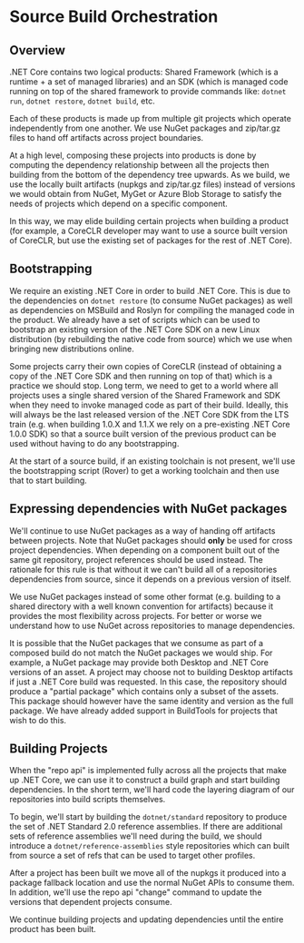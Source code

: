 # Source Build Orchestration

## Overview

.NET Core contains two logical products: Shared Framework (which is a runtime +
a set of managed libraries) and an SDK (which is managed code running on top of
the shared framework to provide commands like: `dotnet run`, `dotnet restore`,
`dotnet build`, etc.

Each of these products is made up from multiple git projects which operate
independently from one another. We use NuGet packages and zip/tar.gz files to
hand off artifacts across project boundaries.

At a high level, composing these projects into products is done by computing the
dependency relationship between all the projects then building from the bottom
of the dependency tree upwards. As we build, we use the locally built artifacts
(nupkgs and zip/tar.gz files) instead of versions we would obtain from NuGet, MyGet or
Azure Blob Storage to satisfy the needs of projects which depend on a specific
component.

In this way, we may elide building certain projects when building a product (for
example, a CoreCLR developer may want to use a source built version of CoreCLR,
but use the existing set of packages for the rest of .NET Core).

## Bootstrapping

We require an existing .NET Core in order to build .NET Core. This is due to the
dependencies on `dotnet restore` (to consume NuGet packages) as well as
dependencies on MSBuild and Roslyn for compiling the managed code in the
product. We already have a set of scripts which can be used to bootstrap an
existing version of the .NET Core SDK on a new Linux distribution (by rebuilding
the native code from source) which we use when bringing new distributions
online.

Some projects carry their own copies of CoreCLR (instead of obtaining a copy of
the .NET Core SDK and then running on top of that) which is a practice we should
stop. Long term, we need to get to a world where all projects uses a single
shared version of the Shared Framework and SDK when they need to invoke managed
code as part of their build. Ideally, this will always be the last released
version of the .NET Core SDK from the LTS train (e.g. when building 1.0.X and
1.1.X we rely on a pre-existing .NET Core 1.0.0 SDK) so that a source built
version of the previous product can be used without having to do any
bootstrapping.

At the start of a source build, if an existing toolchain is not present, we'll
use the bootstrapping script (Rover) to get a working toolchain and then use
that to start building.

## Expressing dependencies with NuGet packages

We'll continue to use NuGet packages as a way of handing off artifacts between
projects. Note that NuGet packages should **only** be used for cross project
dependencies. When depending on a component built out of the same git
repository, project references should be used instead. The rationale for this
rule is that without it we can't build all of a repositories dependencies from
source, since it depends on a previous version of itself.

We use NuGet packages instead of some other format (e.g. building to a shared
directory with a well known convention for artifacts) because it provides the
most flexibility across projects. For better or worse we understand how to use
NuGet across repositories to manage dependencies.

It is possible that the NuGet packages that we consume as part of a composed
build do not match the NuGet packages we would ship. For example, a NuGet
package may provide both Desktop and .NET Core versions of an asset. A project
may choose not to building Desktop artifacts if just a .NET Core build was
requested. In this case, the repository should produce a "partial package" which
contains only a subset of the assets. This package should however have the same
identity and version as the full package. We have already added support in
BuildTools for projects that wish to do this.

## Building Projects

When the "repo api" is implemented fully across all the projects that make up
.NET Core, we can use it to construct a build graph and start building
dependencies. In the short term, we'll hard code the layering diagram of our
repositories into build scripts themselves.

To begin, we'll start by building the `dotnet/standard` repository to produce
the set of .NET Standard 2.0 reference assemblies. If there are additional sets
of reference assemblies we'll need during the build, we should introduce a
`dotnet/reference-assemblies` style repositories which can built from source a
set of refs that can be used to target other profiles.

After a project has been built we move all of the nupkgs it produced into a
package fallback location and use the normal NuGet APIs to consume them. In
addition, we'll use the repo api "change" command to update the versions that
dependent projects consume.

We continue building projects and updating dependencies until the entire product
has been built.
